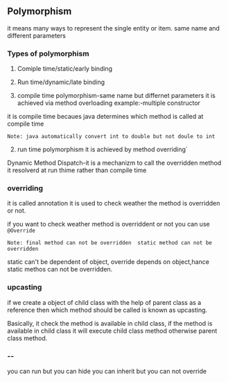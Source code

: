  ## Polymorphism
it means many ways to represent the single entity or item.
same name and different parameters

### Types of polymorphism
1. Comiple time/static/early binding
2. Run time/dynamic/late binding

1. compile time polymorphism-same name but differnet parameters
it is achieved via method overloading
example:-multiple constructor

it is compile time becaues java determines which method is called at compile time

`Note: java automatically convert int to double but not doule to int`

2. run time polymorphism
it is achieved by method overriding`

Dynamic Method Dispatch-it is a mechanizm to call the overridden method it resolverd at run thime rather than compile time

### overriding 
it is called annotation
it is used to check weather the method is overridden or not.

if you want to check weather method is overriddent or not you can use `@Override`

`Note: final method can not be overridden 
           static method can not be overridden`

static can't be dependent of object, override depends on object,hance static methos can not be overridden.

### upcasting
if we create a object of child class with the help of parent class  as a reference then which method should be  called is known as upcasting.

Basically, it check the method is available in child class, if the method is available in child class it will execute child class method otherwise parent class method.

### --
you can run but you can hide
you can inherit but you can not override